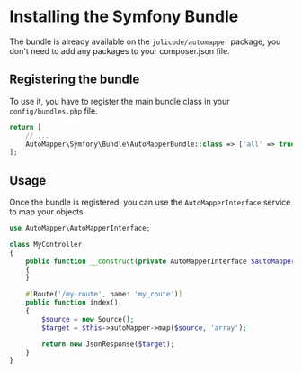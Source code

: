 # Installing the Symfony Bundle

The bundle is already available on the `jolicode/automapper` package, you don't need to add any packages to your composer.json file.

## Registering the bundle

To use it, you have to register the main bundle class in your `config/bundles.php` file.

```php
return [
    // ...
    AutoMapper\Symfony\Bundle\AutoMapperBundle::class => ['all' => true],
];
```

## Usage

Once the bundle is registered, you can use the `AutoMapperInterface` service to map your objects.

```php
use AutoMapper\AutoMapperInterface;

class MyController
{
    public function __construct(private AutoMapperInterface $autoMapper)
    {
    }

    #[Route('/my-route', name: 'my_route')]
    public function index()
    {
        $source = new Source();
        $target = $this->autoMapper->map($source, 'array');

        return new JsonResponse($target);
    }
}
```